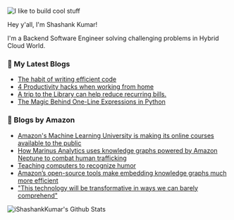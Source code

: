 ![I like to build cool stuff](https://res.cloudinary.com/dt8g3rhcy/image/upload/v1595929574/i_like_to_build_cool_shit._1_nzbwjh.png)

Hey y'all, I'm Shashank Kumar! 

I'm a Backend Software Engineer solving challenging problems in Hybrid Cloud World.

### 📕 My Latest Blogs
<!-- BLOG-POST-LIST:START -->
- [The habit of writing efficient code](https://medium.com/swlh/the-habit-of-writing-efficient-code-153b05f04269?source=rss-d24dda280d5f------2)
- [4 Productivity hacks when working from home](https://medium.com/the-ascent/4-productivity-hacks-when-working-from-home-18f10b72defa?source=rss-d24dda280d5f------2)
- [A trip to the Library can help reduce recurring bills.](https://medium.com/swlh/a-trip-to-the-library-can-help-reduce-recurring-bills-23bca495cdf5?source=rss-d24dda280d5f------2)
- [The Magic Behind One-Line Expressions in Python](https://medium.com/swlh/the-magic-behind-one-line-expressions-in-python-816c10180c5c?source=rss-d24dda280d5f------2)
<!-- BLOG-POST-LIST:END -->

### 📕 Blogs by Amazon
<!-- AMAZON-BLOG-POST-LIST:START -->
- [Amazon's Machine Learning University is making its online courses available to the public](https://www.amazon.science/latest-news/machine-learning-course-free-online-from-amazon-machine-learning-university)
- [How Marinus Analytics uses knowledge graphs powered by Amazon Neptune to combat human trafficking](https://www.amazon.science/latest-news/how-marinus-analytics-uses-knowledge-graphs-powered-by-aws-neptune-to-combat-human-trafficking)
- [Teaching computers to recognize humor](https://www.amazon.science/blog/teaching-computers-to-recognize-humor)
- [Amazon’s open-source tools make embedding knowledge graphs much more efficient](https://www.amazon.science/blog/amazons-open-source-tools-make-embedding-knowledge-graphs-much-more-efficient)
- ["This technology will be transformative in ways we can barely comprehend"](https://www.amazon.science/latest-news/alexa-prize-interviews)
<!-- AMAZON-BLOG-POST-LIST:END -->



<img align="center" alt="iShashankKumar's Github Stats" src="https://github-readme-stats.vercel.app/api?username=ishashankkumar&show_icons=true&hide_border=true" />
